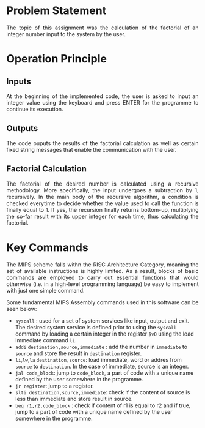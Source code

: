 # Problem Statement
<p align=justify> The topic of this assignment was the calculation of the factorial of an integer number input to the system by the user.<br> </p>

# Operation Principle
## Inputs 
<p align=justify> At the beginning of the implemented code, the user is asked to input an integer value using the keyboard and press ENTER for the programme to continue its execution. <br> </p>

## Outputs
<p align=justify> The code ouputs the results of the factorial calculation as well as certain fixed string messages that enable the communication with the user. <br> </p>

## Factorial Calculation
<p align=justify> The factorial of the desired number is calculated using a recursive methodology. More specifically, the input undergoes a subtraction by 1, recursively. In the main body of the recursive algorithm, a condition is checked everytime to decide whether the value used to call the function is finally equal to 1. If yes, the recursion finally returns bottom-up, multiplying the so-far result with its upper integer for each time, thus calculating the factorial. <br></p>

# Key Commands
<p align=justify> The MIPS scheme falls withn the RISC Architecture Category, meaning the set of available instructions is highly limited. As a result, blocks of basic commands are employed to carry out essential functions that would otherwise (i.e. in a high-level programming language) be easy to implement with just one simple command. <br></p>
<p align=justify> Some fundamental MIPS Assembly commands used in this software can be seen below: <br></p>

- `syscall` : used for a set of system services like input, output and exit. The desired system service is defined prior to using the `syscall` command by loading a certain integer in the register `$v0` using the load immediate command `li`.
- `addi`  `destination,source,immediate` : add the number in `immediate` to `source` and store the result in `destination` register.
-  `li`,`lw`,`la`  `destination,source`: load immediate, word or addres from `source` to `destination`. In the case of immediate, source is an integer. 
-  `jal code_block`: jump to `code_block`, a part of code with a unique name defined by the user somewhere in the programme.
-  `jr register`: jump to a register.
-   `slti destination,source,immediate`: check if the content of source is less than immediate and store result in source.
-   `beq r1,r2,code_block` : check if content of r1 is equal to r2 and if true, jump to a part of code with a unique name defined by the user somewhere in the programme.
